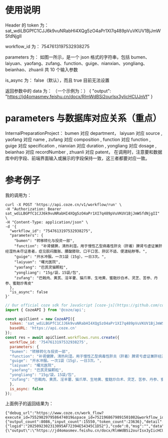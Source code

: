 # 使用说明

Header 的 token 为：
sat_wdiLBGPfC1CJJ6k9vuNRabHI4XQg5zO4aPr1XI7q489pVuVKUV1BjJmWSfdNjgII

workflow_id 为：
7547613197532938275

parameters 为：
如图一所示，是一个 json 格式的字符串，包括 bumen、laiyuan、yaofang、zufang、function、guige、nianxian、yongliang、beianhao、zhuanli 共 10 个输入参数

is_async 为：
false（默认），而且 true 目前无法设置

返回参数中的 data 为：
（一个示例为：）
{
"output": "https://jd4omasmev.feishu.cn/docx/RlmWdBSi2ourIsx3yIicHCUJnVf"
}

# parameters 与数据库对应关系（重点）

InternalPreparationProject：
bumen 对应 department，
laiyuan 对应 source ,
yaofang 对应 name ,
zufang 对应 composition ,
function 对应 function ,
guige 对应 specification ,
nianxian 对应 duration ,
yongliang 对应 dosage ,
beianhao 对应 recordNumber ,
zhuanli 对应 patent，
在调用时，注意要和数据库中的字段、前端界面输入或展示的字段保持一致，这三者都要对应一致。

# 参考例子

我的调用为：

```curl
curl -X POST 'https://api.coze.cn/v1/workflow/run' \
-H "Authorization: Bearer sat_wdiLBGPfC1CJJ6k9vuNRabHI4XQg5zO4aPr1XI7q489pVuVKUV1BjJmWSfdNjgII" \
-H "Content-Type: application/json" \
-d '{
  "workflow_id": "7547613197532938275",
  "parameters": {
    "bumen": "转移转化与投资一部",
    "function": "补肾健脾，清热利湿。用于慢性乙型病毒性肝炎（肝着）脾肾亏虚证兼肝经湿热未尽证患者，症见脘闷腹胀、腰酸膝软、口干口苦、肝区不适、便溏粘秽等。",
    "guige": "开水冲服。一次1袋（15g），一日3次。",
    "laiyuan": "曙光医院",
    "yaofang": "巴芪灵猫颗粒",
    "yongliang": "15g/袋，15袋/包",
    "zufang": "巴戟肉、黄芪、淫羊藿、猫爪草、生地黄、蜜麸炒白术、灵芝、苦参、丹参、蜜麸炒青皮"
  },
  "is_async": false
}'
```

```JavaScript
// Our official coze sdk for JavaScript [coze-js](https://github.com/coze-dev/coze-js)
import { CozeAPI } from '@coze/api';

const apiClient = new CozeAPI({
  token: 'sat_wdiLBGPfC1CJJ6k9vuNRabHI4XQg5zO4aPr1XI7q489pVuVKUV1BjJmWSfdNjgII',
  baseURL: 'https://api.coze.cn'
});
const res = await apiClient.workflows.runs.create({
  workflow_id: '7547613197532938275',
  parameters: {
  "bumen": "转移转化与投资一部",
  "function": "补肾健脾，清热利湿。用于慢性乙型病毒性肝炎（肝着）脾肾亏虚证兼肝经湿热未尽证患者，症见脘闷腹胀、腰酸膝软、口干口苦、肝区不适、便溏粘秽等。",
  "guige": "开水冲服。一次1袋（15g），一日3次。",
  "laiyuan": "曙光医院",
  "yaofang": "巴芪灵猫颗粒",
  "yongliang": "15g/袋，15袋/包",
  "zufang": "巴戟肉、黄芪、淫羊藿、猫爪草、生地黄、蜜麸炒白术、灵芝、苦参、丹参、蜜麸炒青皮"
  },
  is_async: false
});
```

上面例子的返回结果为：

```
{"debug_url":"https://www.coze.cn/work_flow?execute_id=7552982979586474019&space_id=7521968679891501082&workflow_id=7547613197532938275&execute_mode=2","usage":{"output_count":8086,"input_count":15550,"token_count":23636},"detail":{"logid":"2025092302313095AF72394E54345C1D52"},"code":0,"msg":"","data":"{\"output\":\"https://jd4omasmev.feishu.cn/docx/RlmWdBSi2ourIsx3yIicHCUJnVf\"}"}
```
